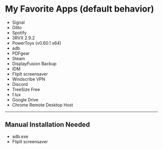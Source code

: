 # My Favorite Apps (default behavior)

- Signal  
- Ditto  
- Spotify  
- 3RVX 2.9.2  
- PowerToys (v0.60.1 x64)  
- adb  
- PDFgear  
- Steam  
- DisplayFusion Backup  
- IDM  
- FlipIt screensaver  
- Windscribe VPN  
- Discord  
- TreeSize Free  
- f.lux  
- Google Drive  
- Chrome Remote Desktop Host  

---

## Manual Installation Needed

- adb.exe
- FlipIt screensaver
